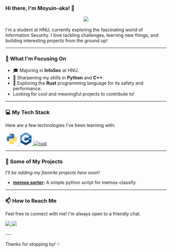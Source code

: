 ### Hi there, I'm Moyuin-aka! 👋

<p align="center">
  <img src="https://media.giphy.com/media/v1.Y2lkPTc5MGI3NjExM2FucjJid2ZlYjZ1Z2F0dDRlZGNremE4dGl1MHBxN21qZ3J1YjN1cSZlcD12MV9pbnRlcm5hbF9naWZfYnlfaWQmY3Q9Zw/3oKIPnAiaMCws8nOsE/giphy.gif" width="200" />
</p>

I'm a student at HNU, currently exploring the fascinating world of Information Security. I love tackling challenges, learning new things, and building interesting projects from the ground up!

---

### 🌱 What I'm Focusing On

*   🎓 Majoring in **InfoSec** at HNU.
*   🐍 Sharpening my skills in **Python** and **C++**.
*   🦀 Exploring the **Rust** programming language for its safety and performance.
*   Looking for cool and meaningful projects to contribute to!

---

### 💻 My Tech Stack

Here are a few technologies I've been learning with:

<p align="left">
  <a href="https://www.python.org" target="_blank" rel="noreferrer"> <img src="https://raw.githubusercontent.com/devicons/devicon/master/icons/python/python-original.svg" alt="python" width="40" height="40"/> </a>
<a href="https://isocpp.org/" target="_blank" rel="noreferrer"> <img src="https://raw.githubusercontent.com/devicons/devicon/master/icons/cplusplus/cplusplus-original.svg" alt="cplusplus" width="40" height="40"/> </a>
  <a href="https://www.rust-lang.org" target="_blank" rel="noreferrer"> <img src="https://www.rust-lang.org/logos/rust-logo-128x128-blk.png" alt="rust" width="40" height="40"/> </a>
</p>

---

### 🚀 Some of My Projects

*I'll be adding my favorite projects here soon!*
- **[memos sorter](https://github.com/Moyuin-aka/memos-sorter):** A simple python script for memos-classify.

---

### 📫 How to Reach Me

Feel free to connect with me! I'm always open to a friendly chat.
<p align="left">
<a href="https://moyuin.top">
    <img src="https://img.shields.io/badge/LinkedIn-0A66C2?style=for-the-badge&logo=linkedin&logoColor=white" />
  </a>
  <a href="mailto:me@moyuin.top">
<img src="https://img.shields.io/badge/Email-D14836?style=for-the-badge&logo=gmail&logoColor=white" />
</a>
</p>
---

Thanks for stopping by! ✨
